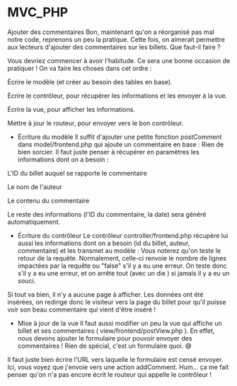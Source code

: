 # MVC_PHP

 Ajouter des commentaires
Bon, maintenant qu'on a réorganisé pas mal notre code, reprenons un peu la pratique. Cette fois, on aimerait permettre aux lecteurs d'ajouter des commentaires sur les billets. Que faut-il faire ?

Vous devriez commencer à avoir l'habitude. Ce sera une bonne occasion de pratiquer ! On va faire les choses dans cet ordre :

Écrire le modèle (et créer au besoin des tables en base).

Écrire le contrôleur, pour récupérer les informations et les envoyer à la vue.

Écrire la vue, pour afficher les informations.

Mettre à jour le routeur, pour envoyer vers le bon contrôleur.

 - Écriture du modèle
Il suffit d'ajouter une petite fonction  postComment  dans  model/frontend.php  qui ajoute un commentaire en base :
Rien de bien sorcier. Il faut juste penser à récupérer en paramètres les informations dont on a besoin :

L'ID du billet auquel se rapporte le commentaire

Le nom de l'auteur

Le contenu du commentaire

Le reste des informations (l'ID du commentaire, la date) sera généré automatiquement.

 - Écriture du contrôleur
Le contrôleur  controller/frontend.php  récupère lui aussi les informations dont on a besoin (id du billet, auteur, commentaire) et les transmet au modèle :
Vous noterez qu'on teste le retour de la requête. Normalement, celle-ci renvoie le nombre de lignes impactées par la requête ou "false" s'il y a eu une erreur. On teste donc s'il y a eu une erreur, et on arrête tout (avec un  die  ) si jamais il y a eu un souci.

Si tout va bien, il n'y a aucune page à afficher. Les données ont été insérées, on redirige donc le visiteur vers la page du billet pour qu'il puisse voir son beau commentaire qui vient d'être inséré ! 

 - Mise à jour de la vue
Il faut aussi modifier un peu la vue qui affiche un billet et ses commentaires (  view/frontend/postView.php  ). En effet, nous devons ajouter le formulaire pour pouvoir envoyer des commentaires !
Rien de spécial, c'est un formulaire quoi. 😅

Il faut juste bien écrire l'URL vers laquelle le formulaire est censé envoyer. Ici, vous voyez que j'envoie vers une action addComment. Hum... ça me fait penser qu'on n'a pas encore écrit le routeur qui appelle le contrôleur ! 

